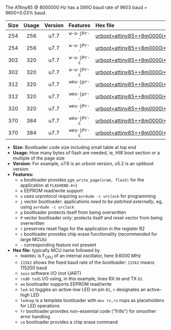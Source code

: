 The ATtiny85 @ 8000000 Hz has a SWIO baud rate of 9603 baud = 9600+0.03% baud.

|Size|Usage|Version|Features|Hex file|
|:-:|:-:|:-:|:-:|:--|
|254|256|u7.7|`w-u-jPr--`|[urboot+attiny85++8m0000i++++9k6_swio_rxb4_txb3_led+b1.hex](https://raw.githubusercontent.com/stefanrueger/urboot.hex/main/mcus/attiny85/internal_oscillator/fint++8m0000_Hz/br++++9k6_bps/urboot+attiny85++8m0000i++++9k6_swio_rxb4_txb3_led+b1.hex)|
|254|256|u7.7|`w-u-jPr--`|[urboot+attiny85++8m0000i++++9k6_swio_rxb4_txb3_lednop.hex](https://raw.githubusercontent.com/stefanrueger/urboot.hex/main/mcus/attiny85/internal_oscillator/fint++8m0000_Hz/br++++9k6_bps/urboot+attiny85++8m0000i++++9k6_swio_rxb4_txb3_lednop.hex)|
|302|320|u7.7|`w-u-jPr-c`|[urboot+attiny85++8m0000i++++9k6_swio_rxb4_txb3_led+b1_fr_ce.hex](https://raw.githubusercontent.com/stefanrueger/urboot.hex/main/mcus/attiny85/internal_oscillator/fint++8m0000_Hz/br++++9k6_bps/urboot+attiny85++8m0000i++++9k6_swio_rxb4_txb3_led+b1_fr_ce.hex)|
|302|320|u7.7|`w-u-jPr-c`|[urboot+attiny85++8m0000i++++9k6_swio_rxb4_txb3_lednop_fr_ce.hex](https://raw.githubusercontent.com/stefanrueger/urboot.hex/main/mcus/attiny85/internal_oscillator/fint++8m0000_Hz/br++++9k6_bps/urboot+attiny85++8m0000i++++9k6_swio_rxb4_txb3_lednop_fr_ce.hex)|
|312|320|u7.7|`weu-jpr--`|[urboot+attiny85++8m0000i++++9k6_swio_rxb4_txb3_ee_led+b1.hex](https://raw.githubusercontent.com/stefanrueger/urboot.hex/main/mcus/attiny85/internal_oscillator/fint++8m0000_Hz/br++++9k6_bps/urboot+attiny85++8m0000i++++9k6_swio_rxb4_txb3_ee_led+b1.hex)|
|312|320|u7.7|`weu-jpr--`|[urboot+attiny85++8m0000i++++9k6_swio_rxb4_txb3_ee_lednop.hex](https://raw.githubusercontent.com/stefanrueger/urboot.hex/main/mcus/attiny85/internal_oscillator/fint++8m0000_Hz/br++++9k6_bps/urboot+attiny85++8m0000i++++9k6_swio_rxb4_txb3_ee_lednop.hex)|
|320|320|u7.7|`weu-jPr--`|[urboot+attiny85++8m0000i++++9k6_swio_rxb4_txb3_ee.hex](https://raw.githubusercontent.com/stefanrueger/urboot.hex/main/mcus/attiny85/internal_oscillator/fint++8m0000_Hz/br++++9k6_bps/urboot+attiny85++8m0000i++++9k6_swio_rxb4_txb3_ee.hex)|
|370|384|u7.7|`weu-jPr-c`|[urboot+attiny85++8m0000i++++9k6_swio_rxb4_txb3_ee_led+b1_fr_ce.hex](https://raw.githubusercontent.com/stefanrueger/urboot.hex/main/mcus/attiny85/internal_oscillator/fint++8m0000_Hz/br++++9k6_bps/urboot+attiny85++8m0000i++++9k6_swio_rxb4_txb3_ee_led+b1_fr_ce.hex)|
|370|384|u7.7|`weu-jPr-c`|[urboot+attiny85++8m0000i++++9k6_swio_rxb4_txb3_ee_lednop_fr_ce.hex](https://raw.githubusercontent.com/stefanrueger/urboot.hex/main/mcus/attiny85/internal_oscillator/fint++8m0000_Hz/br++++9k6_bps/urboot+attiny85++8m0000i++++9k6_swio_rxb4_txb3_ee_lednop_fr_ce.hex)|

- **Size:** Bootloader code size including small table at top end
- **Usage:** How many bytes of flash are needed, ie, HW boot section or a multiple of the page size
- **Version:** For example, u7.6 is an urboot version, o5.2 is an optiboot version
- **Features:**
  + `w` bootloader provides `pgm_write_page(sram, flash)` for the application at `FLASHEND-4+1`
  + `e` EEPROM read/write support
  + `u` uses urprotocol requiring `avrdude -c urclock` for programming
  + `j` vector bootloader: applications *need to be patched externally*, eg, using `avrdude -c urclock`
  + `p` bootloader protects itself from being overwritten
  + `P` vector bootloader only: protects itself and reset vector from being overwritten
  + `r` preserves reset flags for the application in the register R2
  + `c` bootloader provides chip erase functionality (recommended for large MCUs)
  + `-` corresponding feature not present
- **Hex file:** typically MCU name followed by
  + `9m6000i` is F<sub>CPU</sub> of an internal oscillator, here 9.6000 MHz
  + `115k2` shows the fixed baud rate of the bootloader: `115k2` means 115200 baud
  + `swio` software I/O (not UART)
  + `rxd0 txd1` I/O using, in this example, lines RX `D0` and TX `D1`
  + `ee` bootloader supports EEPROM read/write
  + `led-b1` toggles an active-low LED on pin `B1`, `+` designates an active-high LED
  + `lednop` is a template bootloader with `mov rx,rx` nops as placeholders for LED operations
  + `fr` bootloader provides non-essential code ("frills") for smoother error handling
  + `ce` bootloader provides a chip erase command
